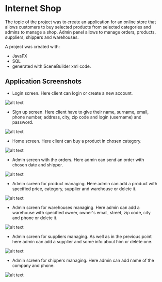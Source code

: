 # Internet Shop


The topic of the project was to create an application for an online store that allows
customers to buy selected products from selected categories and admins to manage a shop. Admin panel
allows to manage orders, products, suppliers, shippers and warehouses. 

A project was created with:
- JavaFX
- SQL
- generated with SceneBuilder xml code. 

## Application Screenshots 

- Login screen. Here client can login or create a new account.
  
![alt text](examples/1.jpg)

- Sign up screen. Here client have to give their name, surname, email, phone number, address, city, zip code and login (username) and password.

![alt text](examples/2.jpg)

- Home screen. Here client can buy a product in chosen category.

![alt text](examples/3.jpg)

- Admin screen with the orders. Here admin can send an order with chosen date and shipper.

![alt text](examples/4.jpg)

- Admin screen for product managing. Here admin can add a product with specified price, category, supplier and warehouse or delete it. 

![alt text](examples/5.jpg)

- Admin screen for warehouses managing. Here admin can add a warehouse with specified owner, owner's email, street, zip code, city and phone or delete it. 

![alt text](examples/6.jpg)

- Admin screen for suppliers managing. As well as in the previous point here admin can add a supplier and some info about him or delete one.

![alt text](examples/7.png)

- Admin screen for shippers managing. Here admin can add name of the company and phone.

![alt text](examples/8.png)

